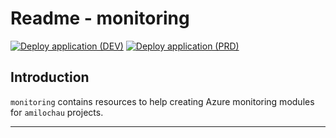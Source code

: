 # Readme - monitoring

[![Deploy application (DEV)](https://github.com/amilochau/monitoring/actions/workflows/deploy-app-dev.yml/badge.svg)](https://github.com/amilochau/monitoring/actions/workflows/deploy-app-dev.yml)
[![Deploy application (PRD)](https://github.com/amilochau/monitoring/actions/workflows/deploy-app-prd.yml/badge.svg)](https://github.com/amilochau/monitoring/actions/workflows/deploy-app-prd.yml)

## Introduction

`monitoring` contains resources to help creating Azure monitoring modules for `amilochau` projects.

---
